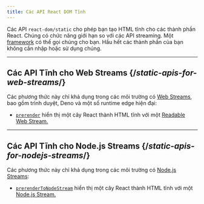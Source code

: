 ```yaml
---
title: Các API React DOM Tĩnh
---
```


<Intro>

Các API `react-dom/static` cho phép bạn tạo HTML tĩnh cho các thành phần React. Chúng có chức năng giới hạn so với các API streaming. Một [framework](/learn/start-a-new-react-project#production-grade-react-frameworks) có thể gọi chúng cho bạn. Hầu hết các thành phần của bạn không cần nhập hoặc sử dụng chúng.

</Intro>

---

## Các API Tĩnh cho Web Streams {/*static-apis-for-web-streams*/}

Các phương thức này chỉ khả dụng trong các môi trường có [Web Streams](https://developer.mozilla.org/en-US/docs/Web/API/Streams_API), bao gồm trình duyệt, Deno và một số runtime edge hiện đại:

* [`prerender`](/reference/react-dom/static/prerender) hiển thị một cây React thành HTML tĩnh với một [Readable Web Stream.](https://developer.mozilla.org/en-US/docs/Web/API/ReadableStream)


---

## Các API Tĩnh cho Node.js Streams {/*static-apis-for-nodejs-streams*/}

Các phương thức này chỉ khả dụng trong các môi trường có [Node.js Streams](https://nodejs.org/api/stream.html):

* [`prerenderToNodeStream`](/reference/react-dom/static/prerenderToNodeStream) hiển thị một cây React thành HTML tĩnh với một [Node.js Stream.](https://nodejs.org/api/stream.html)
